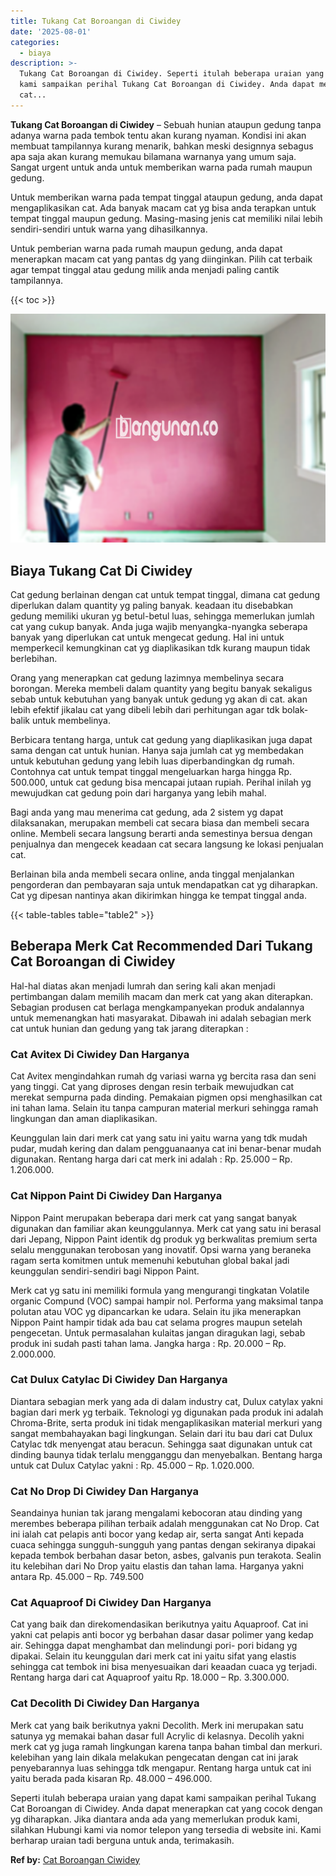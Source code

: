 ```yaml
---
title: Tukang Cat Boroangan di Ciwidey
date: '2025-08-01'
categories:
  - biaya
description: >-
  Tukang Cat Boroangan di Ciwidey. Seperti itulah beberapa uraian yang dapat
  kami sampaikan perihal Tukang Cat Boroangan di Ciwidey. Anda dapat menerapkan
  cat...
---
```


**Tukang Cat Boroangan di Ciwidey** – Sebuah hunian ataupun gedung tanpa adanya warna pada tembok tentu akan kurang nyaman. Kondisi ini akan membuat tampilannya kurang menarik, bahkan meski designnya sebagus apa saja akan kurang memukau bilamana warnanya yang umum saja. Sangat urgent untuk anda untuk memberikan warna pada rumah maupun gedung.

Untuk memberikan warna pada tempat tinggal ataupun gedung, anda dapat mengaplikasikan cat. Ada banyak macam cat yg bisa anda terapkan untuk tempat tinggal maupun gedung. Masing-masing jenis cat memiliki nilai lebih sendiri-sendiri untuk warna yang dihasilkannya.

Untuk pemberian warna pada rumah maupun gedung, anda dapat menerapkan macam cat yang pantas dg yang diinginkan. Pilih cat terbaik agar tempat tinggal atau gedung milik anda menjadi paling cantik tampilannya.

{{< toc >}}

![Tukang Cat Boroangan di Ciwidey](/images/jasa-cat-murah40.png)

## Biaya Tukang Cat Di Ciwidey

Cat gedung berlainan dengan cat untuk tempat tinggal, dimana cat gedung diperlukan dalam quantity yg paling banyak. keadaan itu disebabkan gedung memiliki ukuran yg betul-betul luas, sehingga memerlukan jumlah cat yang cukup banyak. Anda juga wajib menyangka-nyangka seberapa banyak yang diperlukan cat untuk mengecat gedung. Hal ini untuk memperkecil kemungkinan cat yg diaplikasikan tdk kurang maupun tidak berlebihan.

Orang yang menerapkan cat gedung lazimnya membelinya secara borongan. Mereka membeli dalam quantity yang begitu banyak sekaligus sebab untuk kebutuhan yang banyak untuk gedung yg akan di cat. akan lebih efektif jikalau cat yang dibeli lebih dari perhitungan agar tdk bolak-balik untuk membelinya.

Berbicara tentang harga, untuk cat gedung yang diaplikasikan juga dapat sama dengan cat untuk hunian. Hanya saja jumlah cat yg membedakan untuk kebutuhan gedung yang lebih luas diperbandingkan dg rumah. Contohnya cat untuk tempat tinggal mengeluarkan harga hingga Rp. 500.000, untuk cat gedung bisa mencapai jutaan rupiah. Perihal inilah yg mewujudkan cat gedung poin dari harganya yang lebih mahal.

Bagi anda yang mau menerima cat gedung, ada 2 sistem yg dapat dilaksanakan, merupakan membeli cat secara biasa dan membeli secara online. Membeli secara langsung berarti anda semestinya bersua dengan penjualnya dan mengecek keadaan cat secara langsung ke lokasi penjualan cat.

Berlainan bila anda membeli secara online, anda tinggal menjalankan pengorderan dan pembayaran saja untuk mendapatkan cat yg diharapkan. Cat yg dipesan nantinya akan dikirimkan hingga ke tempat tinggal anda.

{{< table-tables table="table2" >}}

## Beberapa Merk Cat Recommended Dari Tukang Cat Boroangan di Ciwidey

Hal-hal diatas akan menjadi lumrah dan sering kali akan menjadi pertimbangan dalam memilih macam dan merk cat yang akan diterapkan. Sebagian produsen cat berlaga mengkampanyekan produk andalannya untuk memenangkan hati masyarakat. Dibawah ini adalah sebagian merk cat untuk hunian dan gedung yang tak jarang diterapkan :

### Cat Avitex Di Ciwidey Dan Harganya

Cat Avitex mengindahkan rumah dg variasi warna yg bercita rasa dan seni yang tinggi. Cat yang diproses dengan resin terbaik mewujudkan cat merekat sempurna pada dinding. Pemakaian pigmen opsi menghasilkan cat ini tahan lama. Selain itu tanpa campuran material merkuri sehingga ramah lingkungan dan aman diaplikasikan.

Keunggulan lain dari merk cat yang satu ini yaitu warna yang tdk mudah pudar, mudah kering dan dalam pengguanaanya cat ini benar-benar mudah digunakan. Rentang harga dari cat merk ini adalah : Rp. 25.000 – Rp. 1.206.000.

### Cat Nippon Paint Di Ciwidey Dan Harganya

Nippon Paint merupakan beberapa dari merk cat yang sangat banyak digunakan dan familiar akan keunggulannya. Merk cat yang satu ini berasal dari Jepang, Nippon Paint identik dg produk yg berkwalitas premium serta selalu menggunakan terobosan yang inovatif. Opsi warna yang beraneka ragam serta komitmen untuk memenuhi kebutuhan global bakal jadi keunggulan sendiri-sendiri bagi Nippon Paint.

Merk cat yg satu ini memiliki formula yang mengurangi tingkatan Volatile organic Compund (VOC) sampai hampir nol. Performa yang maksimal tanpa polutan atau VOC yg dipancarkan ke udara. Selain itu jika menerapkan Nippon Paint hampir tidak ada bau cat selama progres maupun setelah pengecetan. Untuk permasalahan kulaitas jangan diragukan lagi, sebab produk ini sudah pasti tahan lama. Jangka harga : Rp. 20.000 – Rp. 2.000.000.

### Cat Dulux Catylac Di Ciwidey Dan Harganya

Diantara sebagian merk yang ada di dalam industry cat, Dulux catylax yakni bagian dari merk yg terbaik. Teknologi yg digunakan pada produk ini adalah Chroma-Brite, serta produk ini tidak mengaplikasikan material merkuri yang sangat membahayakan bagi lingkungan. Selain dari itu bau dari cat Dulux Catylac tdk menyengat atau beracun. Sehingga saat digunakan untuk cat dinding baunya tidak terlalu mengganggu dan menyebalkan. Bentang harga untuk cat Dulux Catylac yakni : Rp. 45.000 – Rp. 1.020.000.

### Cat No Drop Di Ciwidey Dan Harganya

Seandainya hunian tak jarang mengalami kebocoran atau dinding yang merembes beberapa pilihan terbaik adalah menggunakan cat No Drop. Cat ini ialah cat pelapis anti bocor yang kedap air, serta sangat Anti kepada cuaca sehingga sungguh-sungguh yang pantas dengan sekiranya dipakai kepada tembok berbahan dasar beton, asbes, galvanis pun terakota. Sealin itu kelebihan dari No Drop yaitu elastis dan tahan lama. Harganya yakni antara Rp. 45.000 – Rp. 749.500

### Cat Aquaproof Di Ciwidey Dan Harganya

Cat yang baik dan direkomendasikan berikutnya yaitu Aquaproof. Cat ini yakni cat pelapis anti bocor yg berbahan dasar dasar polimer yang kedap air. Sehingga dapat menghambat dan melindungi pori- pori bidang yg dipakai. Selain itu keunggulan dari merk cat ini yaitu sifat yang elastis sehingga cat tembok ini bisa menyesuaikan dari keaadan cuaca yg terjadi. Rentang harga dari cat Aquaproof yaitu Rp. 18.000 – Rp. 3.300.000.

### Cat Decolith Di Ciwidey Dan Harganya

Merk cat yang baik berikutnya yakni Decolith. Merk ini merupakan satu satunya yg memakai bahan dasar full Acrylic di kelasnya. Decolih yakni merk cat yg juga ramah lingkungan karena tanpa bahan timbal dan merkuri. kelebihan yang lain dikala melakukan pengecatan dengan cat ini jarak penyebarannya luas sehingga tdk mengapur. Rentang harga untuk cat ini yaitu berada pada kisaran Rp. 48.000 – 496.000.

Seperti itulah beberapa uraian yang dapat kami sampaikan perihal Tukang Cat Boroangan di Ciwidey. Anda dapat menerapkan cat yang cocok dengan yg diharapkan. Jika diantara anda ada yang memerlukan produk kami, silahkan Hubungi kami via nomor telepon yang tersedia di website ini. Kami berharap uraian tadi berguna untuk anda, terimakasih.

**Ref by:** [Cat Boroangan Ciwidey](https://id.wikipedia.org/wiki/Cat)
